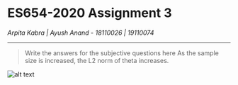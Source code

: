 # ES654-2020 Assignment 3

*Arpita Kabra | Ayush Anand* - *18110026 | 19110074*

------

> Write the answers for the subjective questions here
> As the sample size is increased, the L2 norm of theta increases.

![alt text](https://github.com/ES654/assignment-2-arpita-ayush/blob/master/assignment-2/q6_plot.png)
